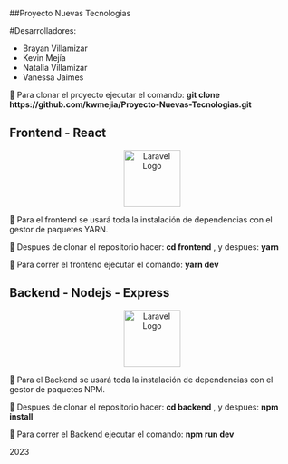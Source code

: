 ##Proyecto Nuevas Tecnologias

#Desarrolladores:

- Brayan Villamizar
- Kevin Mejía
- Natalia Villamizar
- Vanessa Jaimes

<p> 🔰 Para clonar el proyecto ejecutar el comando: <strong>git clone https://github.com/kwmejia/Proyecto-Nuevas-Tecnologias.git</strong></p>

## Frontend - React

<p align="center"><img src="https://upload.wikimedia.org/wikipedia/commons/thumb/a/a7/React-icon.svg/2300px-React-icon.svg.png" width="100" height="100" alt="Laravel Logo"></p>
<p> 🔰 Para el frontend se usará toda la instalación de dependencias con el gestor de paquetes YARN.</p>
<p> 🔰 Despues de clonar el repositorio hacer: <strong>cd frontend</strong> , y despues:  <strong>yarn</strong>  </p>
<p> 🔰 Para correr el frontend ejecutar el comando: <strong>yarn dev</strong></p>



## Backend - Nodejs - Express

<p align="center"><img src="https://www.jacobsoft.com.mx/wp-content/uploads/2020/04/node-js-736399_960_720-2.png"  height="100" alt="Laravel Logo"></p>
<p> 🔰 Para el Backend se usará toda la instalación de dependencias con el gestor de paquetes NPM. </p>
<p> 🔰 Despues de clonar el repositorio hacer: <strong>cd backend</strong> , y despues:  <strong>npm install</strong>  </p>
<p> 🔰 Para correr el Backend ejecutar el comando: <strong>npm run dev</strong> </p>

<p>2023</p>


